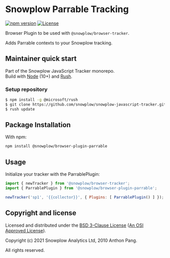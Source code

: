 # Snowplow Parrable Tracking

[![npm version][npm-image]][npm-url]
[![License][license-image]](LICENSE)

Browser Plugin to be used with `@snowplow/browser-tracker`.

Adds Parrable contexts to your Snowplow tracking.

## Maintainer quick start

Part of the Snowplow JavaScript Tracker monorepo.  
Build with [Node](https://nodejs.org/en/) (10+) and [Rush](https://rushjs.io/).

### Setup repository

```bash
$ npm install -g @microsoft/rush 
$ git clone https://github.com/snowplow/snowplow-javascript-tracker.git
$ rush update
```

## Package Installation

With npm:

```bash
npm install @snowplow/browser-plugin-parrable
```

## Usage

Initialize your tracker with the ParrablePlugin:

```js
import { newTracker } from '@snowplow/browser-tracker';
import { ParrablePlugin } from '@snowplow/browser-plugin-parrable';

newTracker('sp1', '{{collector}}', { Plugins: [ ParrablePlugin() ] }); 
```

## Copyright and license

Licensed and distributed under the [BSD 3-Clause License](LICENSE) ([An OSI Approved License][osi]).

Copyright (c) 2021 Snowplow Analytics Ltd, 2010 Anthon Pang.

All rights reserved.

[npm-url]: https://www.npmjs.com/package/@snowplow/browser-plugin-parrable
[npm-image]: https://img.shields.io/npm/v/@snowplow/browser-plugin-parrable
[docs]: https://docs.snowplowanalytics.com/docs/collecting-data/collecting-from-own-applications/javascript-tracker/
[osi]: https://opensource.org/licenses/BSD-3-Clause
[license-image]: https://img.shields.io/github/license/snowplow/snowplow-javascript-tracker
